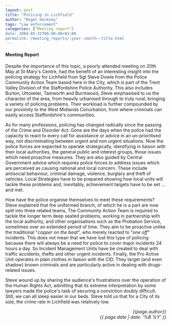 ```yaml
---
layout: post
title: "Policing in Lichfield"
author: "Roger Hockney"
tags: "Law enforcement"
categories: [“Meeting report"]
date: 2004-05-31T00:00:00+01:00
permalink: /meeting_reports/:year-:month-:title.html
---
```

#### Meeting Report ####

Despite the importance of this topic, a poorly attended meeting on 20th May at St Mary's Centre, had the benefit of an interesting insight into the policing strategy for Lichfield from Sgt Steve Dowle from the Police Community Action Team based here in the City, which is part of the Trent Valley Division of the Staffordshire Police Authority. This also includes Burton, Uttoxeter, Tamworth and Burntwood, Steve emphasised to us the character of the area, from heavily urbanised through to truly rural, bringing a variety of policing problems. Their workload is further compounded by our proximity to the West Midlands Conurbation, from where criminals can easily access Staffordshire's communities. 

As for many professions, policing has changed radically since the passing of the Crime and Disorder Act. Gone are the days when the police had the capacity to react to every call for assistance or advice in an un-prioritised way, not discriminating between urgent and non urgent situations. Now the police forces are expected to operate strategically, identifying in liaison with their local authorities, the general public and interest groups, those issues which need proactive measures. They are also guided by Central Government advice which requires police forces to address issues which are perceived as causing national and local concern. These include antisocial behaviour, criminal damage, violence, burglary and theft of vehicles. Local Strategies have to be prepared showing how local units will tackle these problems and, inevitably, achievement targets have to be set ... and met. 

How have the police organise themselves to meet these requirements? Steve explained that the uniformed branch, of which he is a part are now split into three related teams, The Community Action Team is required to tackle the longer term deep seated problems, working in partnership with the local authority, and other organisations such as the Probation Service, sometimes over an extended period of time. They aim to be proactive unlike the traditional "*copper on the beat*", who merely reacted to "*one off*" incidents. This does not mean that we have lost this type of policing because there will always be a need for police to cover major incidents 24 hours a day. So Incident Management Units have be created to deal with traffic accidents, thefts and other urgent incidents. Finally, the Pro Active Unit operates in plain clothes in liaison with the CID. They target (and even shadow) known criminals and are particularly active in dealing with drugs-related issues. 

Steve wound up by sharing the audience's frustrations over the operation of the Human Rights Act, admitting that its extreme interpretation by some lawyers made the police's task of securing a conviction doubly difficult. Still, we can all sleep easier in our beds. Steve told us that for a City of its size, the crime rate in Lichfield was relatively low. 

<p align="right"><i> {{page.author}} <br> {{ page.date | date: '%B %Y' }} </i></p>
